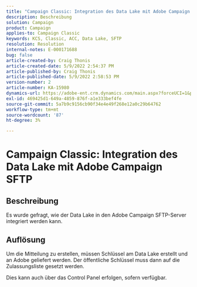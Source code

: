 ```yaml
---
title: "Campaign Classic: Integration des Data Lake mit Adobe Campaign SFTP"
description: Beschreibung
solution: Campaign
product: Campaign
applies-to: Campaign Classic
keywords: KCS, Classic, ACC, Data Lake, SFTP
resolution: Resolution
internal-notes: E-000171688
bug: false
article-created-by: Craig Thonis
article-created-date: 5/9/2022 2:54:37 PM
article-published-by: Craig Thonis
article-published-date: 5/9/2022 2:58:53 PM
version-number: 2
article-number: KA-15980
dynamics-url: https://adobe-ent.crm.dynamics.com/main.aspx?forceUCI=1&pagetype=entityrecord&etn=knowledgearticle&id=537447ec-a7cf-ec11-a7b5-00224809c196
exl-id: 469425d1-649a-4859-876f-a1e333bef4fe
source-git-commit: 5a7b9c9156cb90f34e4e49f268e12a0c29b64762
workflow-type: tm+mt
source-wordcount: '87'
ht-degree: 3%

---
```


# Campaign Classic: Integration des Data Lake mit Adobe Campaign SFTP

## Beschreibung


Es wurde gefragt, wie der Data Lake in den Adobe Campaign SFTP-Server integriert werden kann.


## Auflösung


Um die Mitteilung zu erstellen, müssen Schlüssel am Data Lake erstellt und an Adobe geliefert werden. Der öffentliche Schlüssel muss dann auf die Zulassungsliste gesetzt werden.



Dies kann auch über das Control Panel erfolgen, sofern verfügbar.
